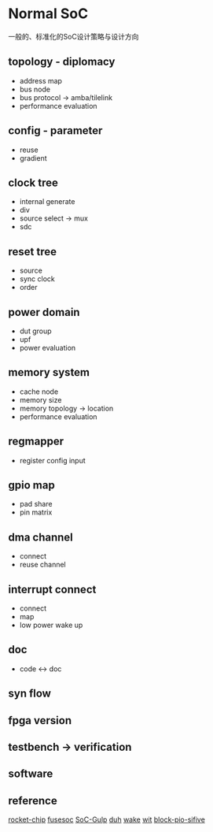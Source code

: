 Normal SoC
============

一般的、标准化的SoC设计策略与设计方向

topology - diplomacy
---------------------
- address map
- bus node
- bus protocol -> amba/tilelink
- performance evaluation


config - parameter
--------------------
- reuse
- gradient


clock tree
--------------
- internal generate
- div
- source select -> mux
- sdc


reset tree
--------------
- source
- sync clock
- order 


power domain
--------------
- dut group
- upf
- power evaluation


memory system
--------------
- cache node
- memory size
- memory topology -> location
- performance evaluation


regmapper
--------------
- register config input


gpio map
--------------
- pad share
- pin matrix


dma channel
------------
- connect
- reuse channel


interrupt connect
------------------
- connect
- map
- low power wake up


doc
--------------
- code <-> doc


syn flow
-----------------


fpga version
-----------------


testbench -> verification
--------------------------


software
-----------------


reference
------------
[rocket-chip](https://github.com/chipsalliance/rocket-chip)
[fusesoc](https://github.com/olofk/fusesoc)
[SoC-Gulp](https://github.com/KingFrige/SoC-Gulp)
[duh](https://github.com/sifive/duh)
[wake](https://github.com/sifive/wake)
[wit](https://github.com/sifive/wit)
[block-pio-sifive](https://github.com/sifive/block-pio-sifive)

